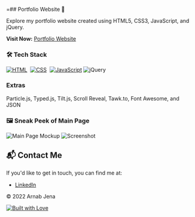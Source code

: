 =## Portfolio Website 🔗

Explore my portfolio website created using HTML5, CSS3, JavaScript, and jQuery.

**Visit Now:** [Portfolio Website](https://portfolio-website-blue-zeta.vercel.app) 

### 🛠️ Tech Stack
[![HTML](https://img.shields.io/badge/HTML5-%23E34F26.svg?&style=for-the-badge&logo=html5&logoColor=white)](https://github.com/arnabjena007/Portfolio-Website/search?l=html)&nbsp;
[![CSS](https://img.shields.io/badge/CSS3-%231572B6.svg?&style=for-the-badge&logo=css3&logoColor=white)](https://github.com//Portfolio-Website/search?l=css)&nbsp;
[![JavaScript](https://img.shields.io/badge/JavaScript-%23323330.svg?&style=for-the-badge&logo=javascript&logoColor=%23F7DF1E)](https://github.com/jigar-sable/Portfolio-Website/search?l=javascript)
![jQuery](https://img.shields.io/badge/jQuery-%230769AD.svg?style=for-the-badge&logo=jquery&logoColor=white)

### Extras
Particle.js, Typed.js, Tilt.js, Scroll Reveal, Tawk.to, Font Awesome, and JSON

### 🖼️ Sneak Peek of Main Page
![Main Page Mockup](https://user-images.githubusercontent.com/64949957/124947013-1f682080-e02d-11eb-977e-df3bbd4fa838.png)
![Screenshot](https://user-images.githubusercontent.com/64949957/159113640-d92665a8-f614-42b3-8456-66b97fc2e651.png)

## 📬 Contact Me
If you'd like to get in touch, you can find me at:

- [LinkedIn](https://www.linkedin.com/in/jigar-sable/) <img src="https://www.felberpr.com/wp-content/uploads/linkedin-logo.png" width="15">

© 2022 Arnab Jena

[![Built with Love](https://forthebadge.com/images/badges/built-with-love.svg)](https://forthebadge.com) 
